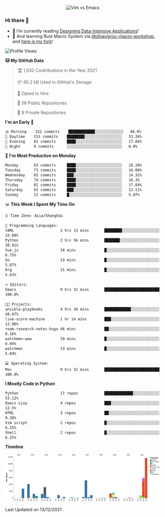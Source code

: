<p align="center">
    <img src="https://gist.githubusercontent.com/coldnight/e696baffb094e71c96cb302118878eae/raw/40ea5053a6f66cc65f90f437e4173497da225958/banner.gif" alt="Vim vs Emacs" />
</p>

### Hi there 👋

- 📖 I’m currently reading [Designing Data-Intensive Applications](https://www.oreilly.com/library/view/designing-data-intensive-applications/9781491903063/)!
- 🌱 And learning Rust Macro System via [dtolnay/proc-macro-workshop](https://github.com/dtolnay/proc-macro-workshop), and [here is my fork](https://github.com/coldnight/proc-macro-workshop)!

<!--START_SECTION:waka-->
![Profile Views](http://img.shields.io/badge/Profile%20Views-14-blue)

**🐱 My GitHub Data** 

> 🏆 1,032 Contributions in the Year 2021
 > 
> 📦 60.2 kB Used in GitHub's Storage 
 > 
> 💼 Opted to Hire
 > 
> 📜 56 Public Repositories 
 > 
> 🔑 8 Private Repositories  
 > 
**I'm an Early 🐤** 

```text
🌞 Morning    222 commits    ████████████░░░░░░░░░░░░░   48.9% 
🌆 Daytime    151 commits    ████████░░░░░░░░░░░░░░░░░   33.26% 
🌃 Evening    81 commits     ████░░░░░░░░░░░░░░░░░░░░░   17.84% 
🌙 Night      0 commits      ░░░░░░░░░░░░░░░░░░░░░░░░░   0.0%

```
📅 **I'm Most Productive on Monday** 

```text
Monday       83 commits     ████░░░░░░░░░░░░░░░░░░░░░   18.28% 
Tuesday      73 commits     ████░░░░░░░░░░░░░░░░░░░░░   16.08% 
Wednesday    65 commits     ███░░░░░░░░░░░░░░░░░░░░░░   14.32% 
Thursday     74 commits     ████░░░░░░░░░░░░░░░░░░░░░   16.3% 
Friday       81 commits     ████░░░░░░░░░░░░░░░░░░░░░   17.84% 
Saturday     55 commits     ███░░░░░░░░░░░░░░░░░░░░░░   12.11% 
Sunday       23 commits     █░░░░░░░░░░░░░░░░░░░░░░░░   5.07%

```


📊 **This Week I Spent My Time On** 

```text
⌚︎ Time Zone: Asia/Shanghai

💬 Programming Languages: 
YAML                     3 hrs 13 mins       ████████░░░░░░░░░░░░░░░░░   33.88% 
Python                   2 hrs 56 mins       ███████░░░░░░░░░░░░░░░░░░   30.91% 
Vue.js                   38 mins             █░░░░░░░░░░░░░░░░░░░░░░░░   6.75% 
Go                       33 mins             █░░░░░░░░░░░░░░░░░░░░░░░░   5.87% 
Org                      31 mins             █░░░░░░░░░░░░░░░░░░░░░░░░   5.43%

🔥 Editors: 
Emacs                    9 hrs 31 mins       █████████████████████████   100.0%

🐱‍💻 Projects: 
ansible-playbooks        4 hrs 34 mins       ████████████░░░░░░░░░░░░░   48.07% 
live-score-machine       1 hr 14 mins        ███░░░░░░░░░░░░░░░░░░░░░░   12.96% 
roam-research-notes-hugo 46 mins             ██░░░░░░░░░░░░░░░░░░░░░░░   8.16% 
watchmen-www             39 mins             █░░░░░░░░░░░░░░░░░░░░░░░░   6.94% 
watchmen                 33 mins             █░░░░░░░░░░░░░░░░░░░░░░░░   5.84%

💻 Operating System: 
Mac                      9 hrs 31 mins       █████████████████████████   100.0%

```

**I Mostly Code in Python** 

```text
Python                   17 repos            █████████████░░░░░░░░░░░░   53.12% 
Emacs Lisp               4 repos             ███░░░░░░░░░░░░░░░░░░░░░░   12.5% 
HTML                     3 repos             ██░░░░░░░░░░░░░░░░░░░░░░░   9.38% 
Vim script               2 repos             █░░░░░░░░░░░░░░░░░░░░░░░░   6.25% 
Shell                    2 repos             █░░░░░░░░░░░░░░░░░░░░░░░░   6.25%

```


**Timeline**

![Chart not found](https://raw.githubusercontent.com/coldnight/coldnight/master/charts/bar_graph.png) 


 Last Updated on 13/12/2021
<!--END_SECTION:waka-->
